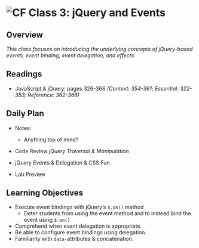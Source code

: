 ![CF](https://i.imgur.com/7v5ASc8.png)  Class 3: jQuery and Events
=======

## Overview

*This class focuses on introducing the underlying concepts of jQuery-based events, event binding, event delegation, and effects.*

## Readings
<!-- List of readings required for this content; readings being completed by the start of this lecture -->
* JavaScript & jQuery: pages 326-366
  *(Context: 354-361; Essential: 322-353; Reference: 362-366)*

## Daily Plan
- Notes:
    - Anything top of mind?

- Code Review _jQuery Traversal & Manipulation_
- jQuery Events & Delegation & CSS Fun
- Lab Preview


## Learning Objectives
<!--
ABCD:
  Audience: Program participants
  Behavior: Expected learning/behavior changes/results
  Condition:
    Circumstances that lead to change/result
    When change/result are expected to occur
  Degree: How much change occurs (%) for how many participants (#)
-->

* Execute event bindings with jQuery’s `$.on()` method
    - Deter students from using the event method and to instead bind the event using `$.on()`
* Comprehend when event delegation is appropriate.
* Be able to configure event bindings using delegation.
* Familiarity with `data-`attributes & concatenation.

